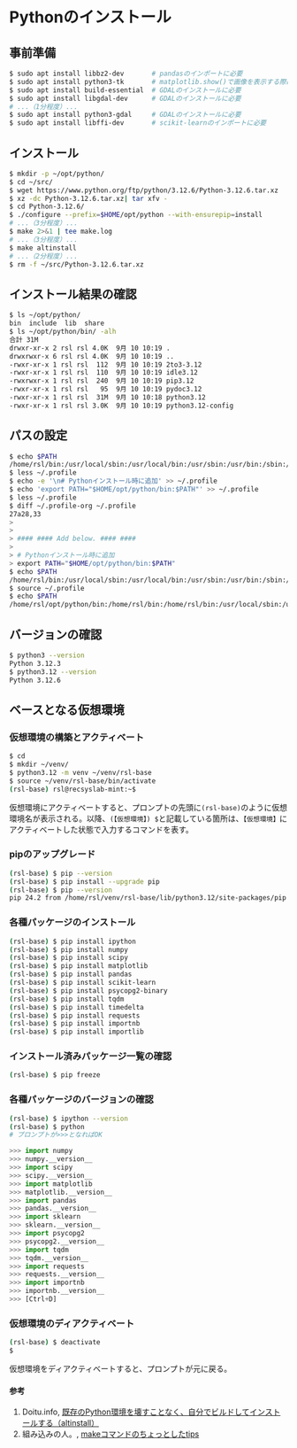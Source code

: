 # Pythonのインストール

## 事前準備
```bash
$ sudo apt install libbz2-dev       # pandasのインポートに必要
$ sudo apt install python3-tk       # matplotlib.show()で画像を表示する際に必要
$ sudo apt install build-essential  # GDALのインストールに必要
$ sudo apt install libgdal-dev      # GDALのインストールに必要
# ...（1分程度）...
$ sudo apt install python3-gdal	    # GDALのインストールに必要
$ sudo apt install libffi-dev       # scikit-learnのインポートに必要
```

## インストール
```bash
$ mkdir -p ~/opt/python/
$ cd ~/src/
$ wget https://www.python.org/ftp/python/3.12.6/Python-3.12.6.tar.xz
$ xz -dc Python-3.12.6.tar.xz| tar xfv -
$ cd Python-3.12.6/
$ ./configure --prefix=$HOME/opt/python --with-ensurepip=install
# ...（3分程度）...
$ make 2>&1 | tee make.log
# ...（3分程度）... 
$ make altinstall
# ...（2分程度）... 
$ rm -f ~/src/Python-3.12.6.tar.xz
```

## インストール結果の確認
```bash
$ ls ~/opt/python/
bin  include  lib  share
$ ls ~/opt/python/bin/ -alh
合計 31M
drwxr-xr-x 2 rsl rsl 4.0K  9月 10 10:19 .
drwxrwxr-x 6 rsl rsl 4.0K  9月 10 10:19 ..
-rwxr-xr-x 1 rsl rsl  112  9月 10 10:19 2to3-3.12
-rwxr-xr-x 1 rsl rsl  110  9月 10 10:19 idle3.12
-rwxrwxr-x 1 rsl rsl  240  9月 10 10:19 pip3.12
-rwxr-xr-x 1 rsl rsl   95  9月 10 10:19 pydoc3.12
-rwxr-xr-x 1 rsl rsl  31M  9月 10 10:18 python3.12
-rwxr-xr-x 1 rsl rsl 3.0K  9月 10 10:19 python3.12-config
```

## パスの設定
```bash
$ echo $PATH
/home/rsl/bin:/usr/local/sbin:/usr/local/bin:/usr/sbin:/usr/bin:/sbin:/bin:/usr/games:/usr/local/games:/snap/bin
$ less ~/.profile
$ echo -e '\n# Pythonインストール時に追加' >> ~/.profile
$ echo 'export PATH="$HOME/opt/python/bin:$PATH"' >> ~/.profile
$ less ~/.profile
$ diff ~/.profile-org ~/.profile
27a28,33
> 
> 
> #### #### Add below. #### ####
> 
> # Pythonインストール時に追加
> export PATH="$HOME/opt/python/bin:$PATH"
$ echo $PATH
/home/rsl/bin:/usr/local/sbin:/usr/local/bin:/usr/sbin:/usr/bin:/sbin:/bin:/usr/games:/usr/local/games:/snap/bin
$ source ~/.profile
$ echo $PATH
/home/rsl/opt/python/bin:/home/rsl/bin:/home/rsl/bin:/usr/local/sbin:/usr/local/bin:/usr/sbin:/usr/bin:/sbin:/bin:/usr/games:/usr/local/games:/snap/bin
```

## バージョンの確認
```bash
$ python3 --version
Python 3.12.3
$ python3.12 --version
Python 3.12.6
```

## ベースとなる仮想環境

### 仮想環境の構築とアクティベート
```bash
$ cd
$ mkdir ~/venv/
$ python3.12 -m venv ~/venv/rsl-base
$ source ~/venv/rsl-base/bin/activate
(rsl-base) rsl@recsyslab-mint:~$
```

仮想環境にアクティベートすると、プロンプトの先頭に`(rsl-base)`のように仮想環境名が表示される。以降、`(【仮想環境】) $`と記載している箇所は、`【仮想環境】`にアクティベートした状態で入力するコマンドを表す。

### pipのアップグレード
```bash
(rsl-base) $ pip --version
(rsl-base) $ pip install --upgrade pip
(rsl-base) $ pip --version
pip 24.2 from /home/rsl/venv/rsl-base/lib/python3.12/site-packages/pip (python 3.12)
```

### 各種パッケージのインストール
```bash
(rsl-base) $ pip install ipython
(rsl-base) $ pip install numpy
(rsl-base) $ pip install scipy
(rsl-base) $ pip install matplotlib
(rsl-base) $ pip install pandas
(rsl-base) $ pip install scikit-learn
(rsl-base) $ pip install psycopg2-binary
(rsl-base) $ pip install tqdm
(rsl-base) $ pip install timedelta
(rsl-base) $ pip install requests
(rsl-base) $ pip install importnb
(rsl-base) $ pip install importlib
```

### インストール済みパッケージ一覧の確認
```bash
(rsl-base) $ pip freeze
```

### 各種パッケージのバージョンの確認
```bash
(rsl-base) $ ipython --version
(rsl-base) $ python
# プロンプトが>>>となればOK
```

```python
>>> import numpy
>>> numpy.__version__
>>> import scipy
>>> scipy.__version__
>>> import matplotlib
>>> matplotlib.__version__
>>> import pandas
>>> pandas.__version__
>>> import sklearn
>>> sklearn.__version__
>>> import psycopg2
>>> psycopg2.__version__
>>> import tqdm
>>> tqdm.__version__
>>> import requests
>>> requests.__version__
>>> import importnb
>>> importnb.__version__
>>> [Ctrl+D]
```

### 仮想環境のディアクティベート
```bash
(rsl-base) $ deactivate
$
```

仮想環境をディアクティベートすると、プロンプトが元に戻る。

#### 参考
1. Doitu.info, [既存のPython環境を壊すことなく、自分でビルドしてインストールする（altinstall）](https://doitu.info/blog/5c45e5ec8dbc7a001af33ce8)
1. 組み込みの人。, [makeコマンドのちょっとしたtips](https://embedded.hatenadiary.org/entry/20090416/p1)
